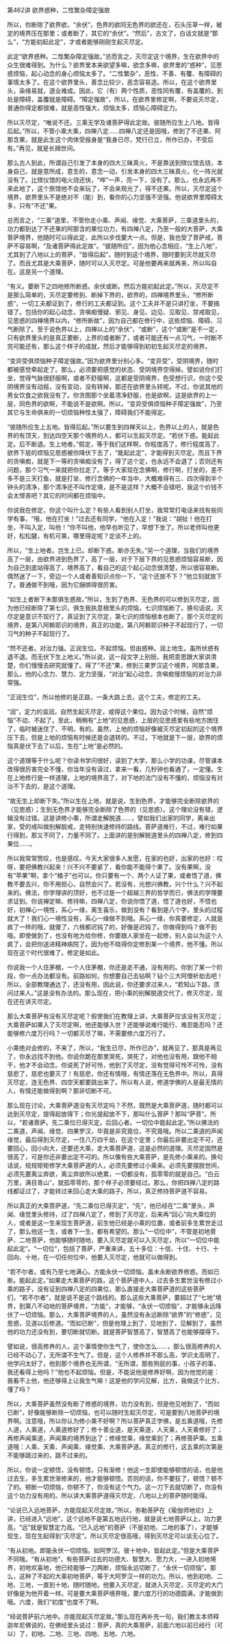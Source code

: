 第462讲 欲界惑种，二性繁杂障定强故

所以，你断除了欲界欲，“余伏”，色界的欲同无色界的欲还在，石头压草一样，被定的境界压在那里；或者断了，其它的“余伏”。“然后”，古文了，白话文就是“那么”，“方能初起此定”，才或者能够刚刚生起灭尽定。

此定“欲界惑种。二性繁杂障定强故。”总而言之，灭尽定这个境界，生在欲界中的众生很难得到。为什么？欲界里本来欲望多嘛，欲念多嘛，欲界里的“惑种”，见思惑烦恼，起心动念的身心烦恼太多了。“二性繁杂”，恶性、不善、有覆、有障碍的事情太多了。在这个欲界里头，善念比较少，恶念容易造。所以，在这个欲界里头，染缘易就，道业难成。因此，它（有）两个性质，恶性同有覆，有盖覆的，到处是障碍，盖覆就是障碍。“障定强故”，所以，在欲界里修定啊，不要说灭尽定，普通你得定都很难，就是恶性强大，烦恼太多，烦恼心障碍定力。

所以灭尽定，“唯说不还。三乘无学及诸菩萨得此定故。彼随所应生上八地。皆得后起。”所以，不管小乘大乘，四禅八定……四禅八定还是因哦，修到了不还果、阿那含果，就是此生这个肉体受报身是“我身已尽，梵行已立，所作已办，不受后有。”再见，就是长揖世间。

那么古人到此，所谓自己引发了本身的四大三昧真火，不是靠送到殡仪馆去烧，本身自己，就是意所成，意生的，意念一动，引发本身的四大三昧真火，化一阵光就没有了。比殡仪馆的电火烧还快，“哗”一声，亮一下，没有了。那么，也永远再不来此地了，这个旅馆他不会来玩了，不会来观光了，得不还果。所以，灭尽定这个境界，欲界里头不是绝对不（能）到，看你的心力坚强不坚强。他说欲界里障碍太多，只有“不还”果。

总而言之，“三乘”道里，不管你走小乘、声闻、缘觉、大乘菩萨，三乘道里头的，功力都到达了不还果的阿那含的果位功力，有四禅八定，乃至一般的大菩萨，大乘菩萨境界，他随时可以得此定，此所以步伐要大一点。但是，我也受了菩萨戒，菩萨不容易啊，“及诸菩萨得此定故”。“彼随所应”，因为他心念相应，“生上八地”，尤其到了八地以上的菩萨，“皆得后起”，随时到这个境界，随时要到灭尽就灭尽了。而且尤其是大乘菩萨，随时可以入灭尽定。可是他要再来就再来，所以叫自在。这是另一个道理。

“有义。要断下之四地修所断惑。余伏或断。然后方能初起此定。”所以，灭尽定不是那么简单的，灭尽定要修到、断掉下界的，欲界的，四禅境界里头，“修所断惑”，一切工夫都证到了，修行的工夫都证到。这个工夫并不是只讲打坐，不要搞错了。包括你的起心动念，贪嗔痴慢疑、邪见、身见、边见、见取见、禁戒取见，见思惑的四禅境界以内，“修所断故”，因为自己都在修行中，这些烦恼、障碍、习气断除了。至于说色界以上，四禅以上的“余伏”，“或断”，这个“或断”是不一定，只有欲界里头的是真正要断，上界的或者断了，或者可能还有一点习气，一时断不完可能还有，那么这个样子的成就，然后才能够得到初初生起灭尽定的境界。

“变异受俱烦恼种子障定强故。”因为欲界里分别心多。“变异受”，受阴境界，随时都被感觉牵起走了。那么，必须要把感觉的状态、受阴境界空得掉。譬如说你们打坐，觉得气脉很舒服啊，或者不舒服啊，这都是受阴境界，色受想行识，你这个受阴境界没有动摇，没有变动，没有转掉，那还在欲界里头转呢。不过，你说其他的男女饮食之欲我没有了。你贪图那个坐着清净舒服，也是欲啊，这是欲界的上一层，同色界的欲啊，不能说不是欲啊。所以，“变异受俱烦恼种子障定强故”，乃至其它与生命俱来的一切烦恼种性太强了，障碍我们不能得定。

“彼随所应生上五地。皆得后起。”所以要生到四禅天以上，色界以上的人，就是色界的有顶天，到达四空天那个境界的人，都可以生起灭尽定。“若伏下惑。能起此定。后不断退。生上地者。”假定，等于我们这样啊，你程度高了，修行程度高了，欲界下层的烦恼见思惑被你降伏下去了，“能起此定”，才能得到灭尽定。而且下界的贪嗔痴，就是下一等的贪嗔痴没有了，得了这个定，也永远不会退了；否则还有问题，那个习气一来就把你拉走了。等于大家现在念佛啊，修行啊，打坐的，差不多不是三天打鱼，就是打坐、修行念佛的一年当中，大概难得有三、四次得到半个钟头的清净，那个清净还不叫作定境，是不是这样？大概不会错吧，我这个价钱不会太悭吝吧？其它的时间都在烦恼中。

你说我在修定，你这个叫什么定？有些人看到别人打坐，我常常打电话来找有些同学有事，“哦，他在打坐！”过去还有同学，“他在入定！”我说：“胡扯！他在打坐，不叫入定，叫他！”你不叫他，他早也听见了，早想下坐了。所以老师叫他更好，松松腿，有机可乘，哪里得定呢？定谈不上的。

所以，“生上地者。岂生上已。却断下惑。断亦无失。”另一个道理，当我们的境界高了一层，由欲界进到色界了，高了一层，对于下层下界的见思惑烦恼容易断，因为自己到底站得高了，境界高了，看自己的这个起心动念很清楚，所以很容易断。偶然迷了一下，旁边一个人或者善知识点你一下，“这个还放不下？”他立刻就放下了。普通做不到哦，因为它捆绑得很厉害。

“如生上者断下末那俱生惑故。”所以，生到了色界、无色界的可以修到灭尽定，因为他已经断除了第七识，俱生我执意根里头的烦恼，七识烦恼断了。换句话说，灭尽定是意识不现行了，真证到了灭尽定，第七识的烦恼根本也断了，那个灭尽定的境界，是第八阿赖耶识的境界，真正的功能，第八阿赖耶识种子不起现行了，一切习气的种子不起现行了。

“然不还者。对治力强。正润生位。不起烦恼。但由惑种。润上地生。虽所伏惑有退不退。而无伏下生上地义。”所以说，这一段文字上别扭，我把意思跟大家讲清楚，你们慢慢去研究就懂了。得了“不还”果，修到三果罗汉这个境界，阿那含果，那么，他的心念力、慧力、定力坚强，“对治”起心动念，贪嗔痴慢烦恼的对治力非常强。

“正润生位”，所以他修的是正路，一条大路上去，这个工夫，修定的工夫。

“润”，定力的滋润，自然生起灭尽定，或得这个果位。因为这个时候，自然“烦恼”不动、不起了。至此，稍稍有“上地”的见思惑，上层的见思惑里有些地方困住了，临时被迷住了、不明，有的。虽然，上地的烦恼好像被灭尽定初起的这个境界压下去，但是上地的烦恼有时候还是会退转的。不过，下地就是下一层，欲界的烦恼真是伏下去了以后，生在“上地”是必然的。

这个道理等于什么呢？你读书学问很好，读到了大学，那么小学的功课，尽管课本改得很厉害完全不懂，你当年没有读过，拿来一看，几秒钟也看通了，一定懂。生在上地修行是一样道理，上地的境界高了，对下地的法门没有不懂的，烦恼没有对治不下去的，是这个道理。

“故无生上却断下失。”所以生在上地，就是说，生到色界，才能够完全断除欲界的（见思惑）；生到无色界才能够完全断除了色界的（见思惑）。这个理论没有错，逻辑没有过错。这是讲修小乘，所谓走解脱道……，譬如我们出家的同学，离亲出家，受的戒叫做别解脱戒，走特别快速修持的路线。菩萨道难行，不过，难行如果行得到，那又不同了，力量不同了。上面讲的是别解脱道里头的四禅八定，修到四果位……。

所以我常常赞叹，也是感叹。今天大家很多人发愿，在家的也好，出家的也好：哎呀，要把佛教兴起来！兴不兴不要紧了，看你能不能得个果了。没有果啊，没有“苹果”啊，拿个“橘子”也可以。你只要有一个、两个人证了果，或者悟了道，佛教不要去兴，你不用担心，自然会兴了。若没有，光想兴佛教，兴个什么？兴不起来的。佛法，你学理讲的顶好，也不过是一个超越三界的哲学而已，佛法的学理要求证到。你说禅定嘛、修持嘛，四禅八定，你说你悟了道，悟了道也好，不悟也好，初禅心一境性，系心一缘，离生喜乐，做到没有？看到是八个字，里头的过程就大了！我们心一境性没有，系心一缘做不到哦。系心一缘，你真要修定，人就是疯了一样的哦，就傻了，六根都迟钝了的，好像是迟钝了。你做得到吗？做不到哦。即使做到了，也没有地方给你修，你要跟人家坐在一起修，别人会以为这个人疯了，会把你送进精神病院了。因为他不晓得你定修到某一个境界，他不懂。所以现在这个时代很难了。修定是如此。

你说我一个人住茅棚，一个人住茅棚，你还是走不通，没有用的。你到了某一个阶段，你一点办法都没有。前路如何，你想要自己去钻啊？钻个三大阿僧祈劫去吧！所以，全部教理通达了，还没有用，因此说，你还要求过来人，“若知山下路，须问过来人。”这是没有办法的。那么现在，把小乘的别解脱道交代了，修灭尽定，现在还在讲灭尽定。

那么大乘菩萨有没有灭尽定呢？假使我们在教理上讲，大乘菩萨应该没有灭尽定；大乘菩萨如果入了灭尽定啊，他还能够入世？还能够说难行能行、难忍能忍吗？还能够修六度万行吗？一切都灭尽了嘛，不需要修六度万行了。

小乘绝对会修的，不来了，所以，“我生已尽，所作已办”，就再见了，那真是再见了，你永远找不到他。你说你跪在那里哭死，哭死了，对他也没有用，跟他不相干，他才不会动念。你说死了好可怜，他到了灭尽定，没有觉得可怜不可怜，没有慈悲了，慈悲也要灭了！有慈悲，你还有情哦，有情还落在无色界中。所以，真得灭尽定，连无色界、四空天都要跳出来了。所以有人说，修道学佛的人是最无情的人，有情还能做得到啊？那非切断不可。

那么现在讨论，大乘菩萨道没有灭尽定吗？不然，既然是大乘菩萨道，随时都可以达到灭尽定，提得起放得下；你光提起放不下，那叫什么菩萨？那叫“萨菩”。所以，“若诸菩萨。先二乘位已得灭定。后回心者。一切位中能起此定。”所以佛法的二乘道，声闻、缘觉、四果罗汉，毕竟是非究竟位，不究竟哦。所以二乘道的声闻缘觉，最后得到灭尽定，一住八万四千劫，在这个定里；你最后非要出定不可，还要回心，回小向大，还要还大乘，走大乘菩萨道，这是必然的道理。灭尽定固然是很高了，可是你还非要出定不可的。所以像有些大乘菩萨，是先修小乘来的。换句话说，规规矩矩修学大乘菩萨道的人，必须先要修过小乘来。必须先要摆脱世间，必须先要离尘弃欲，离尘弃欲所以绝累，一切都没有，孤零零的就是自己。“白云万里，满目青山”，就孤零零的，那个样子必须要经过。那么，你把四禅八定的路线都证过了，才能转过来回心走大乘的路子。所以，真正修持菩萨道不容易。

所以真正的大乘菩萨道，“先二乘位已得灭定”，“先”，他已经在“二乘”里头，声闻、缘觉里头修持，过了四禅八定了，修到了灭尽定，后来再“回心”向大乘位的人，或者是这一生来现生菩萨道，前生他已经是小乘的位置，或者前多生累世走过了，那么他这一生，或者下一生，都有希望的。那么“一切位中”，不管是初地菩萨、二地菩萨，他能够随时随地，要入灭尽定就可以入灭尽定，所以“一切位中能起此定”。“一切位”，包括了菩萨，严重来讲，五十多位：十信、十住、十行、十回向、十地，在一切任何位中，他要入灭尽定，他就可以做得到。

“若不尔者。或有乃至七地满心。方能永伏一切烦恼。虽未永断欲界修惑。而如已断。能起此定。”如果走大乘菩萨的路，这个菩萨道中人，过去多生累世没有修过小乘的路子，没有证到四禅八定的四果位，那么直接走大乘菩萨道的这些菩萨们，“若不尔者”，就是说不是这个路线的。那么这些大乘菩萨，要超过了“七地”境界，到第八不动地的菩萨境界，“方能”，才能够，“永伏一切烦恼”，才能够永远降伏了一切烦恼。那么，大乘菩萨境界的人，虽然没有永远断除“欲界”的“修惑”，见思惑，见道以后修道。“而如已断”，但是他理上到了，见地到了，见解到了，虽然他的功力还没有到，要切断就切断。就是菩萨智慧高了，智慧高了也能够摆得下。

譬如说，很高修养的人，这个事情使你生气了，使你怎么……，那么很高修养的人已经不动心了，无所谓不生气了。但是，这个人修养并不那么高，学识太高明了，他学问太好了，他到那个境界也无所谓，“无所谓，那些狗屁的事，小孩子的事，我还看得上他吗？”他也不起烦恼。但是，不能说他是修养好啊，因为他觉的是：我看不上他，他还够得上让我生气嘛！这是他的学问见解，比方，我做这个比方，懂了吗？

所以，大乘菩萨虽然没有断了修惑的境界，功力没有到，但是他见地到了，“而如已断”，好像能够断除一切烦恼，也可以随时生起灭尽定，可是要到八地菩萨的境界啊。注意哦，所以你认为修小乘不好啊？所以菩萨真正学佛，是五乘道哦，先修人道，人乘道，人乘道修好了；修十善业道，是天乘道，人天乘，人天乘修好了；再修声闻乘道，声闻乘的境界到达了；修缘觉乘，缘觉乘到了；再修菩萨乘。五乘道哦：人乘、天乘、声闻乘、缘觉乘、大乘菩萨道。真正的修行，这五乘的次第是不能够跳过来的，跳不过来的。

所以，你说一定顿悟，没有顿悟，只有渐修！他这一生即使能够顿悟的话，也是他过去生，多生累世渐修来的，他才能够顿悟。否则的话，你不要狂了，顿悟？顿不了的。顿断一切烦恼，你顿不了，你没有这个气力。这一刀下去就切断了，你没有这个功力没有用的。所以讲大乘菩萨道得灭尽定，八地以上的菩萨随时能得。

“论说已入远地菩萨。方能现起灭尽定故。”所以，弥勒菩萨在《瑜伽师地论》上讲，已经进入“远地”，这个远地不是第五地远行地，就是说七地菩萨以上，功力更高，“远”就是智慧定力高。“已入远地”的菩萨（不是初地、二地的事了），才能够现生，现在生起得到“灭尽定”。所以灭尽定很高哦，得到灭尽定可以谈无心位了。

“有从初地。即能永伏一切烦恼。如阿罗汉。彼十地中。皆起此定。”但是大乘菩萨不同哦。“有从初地”，有些菩萨过去的功德大、智慧大、愿力大，一进入初地境界，初地欢喜地，他已经能够一刀两断，烦恼永远切断了，“永伏一切烦恼”。那么，这种了不起的大乘初地菩萨，等于大阿罗汉一样的功力。所以，他到初地、二地、三地，一直到十地，随时随地，他要入灭尽定，就进入灭尽定，灭尽定的大门好像是为他开着一样。可是要大乘菩萨境界哦，要六度万行的功德圆满，才能做到哦。六度，我们“初度”也度不了啊。

“经说菩萨前六地中。亦能现起灭尽定故。”那么现在再补充一句，我们教主本师释迦牟尼佛说的，在佛经里头说过：菩萨，真的大乘菩萨，前面六地以前已经行（可以）了，初地、二地、三地、四地、五地、六地。



